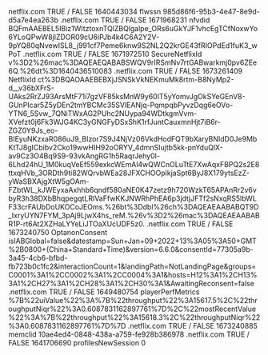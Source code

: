 
netflix.com	TRUE	/	FALSE	1640443034	flwssn	985d86f6-95b3-4e47-8e9d-d5a7e4ea263b
.netflix.com	TRUE	/	FALSE	1671968231	nfvdid	BQFmAAEBEL5IBiz1WItztoxnTQlZBQlgalpe_ORs6uGkYJF1vhcEgTCfNoxwYo6YLoQPwW8jIZDOR09cU6iPJb4k4C6A2Y2V-9pYQ80qNvewISL8_j991cf7Peme6knw9S2NL2Q2krGE43fRIOPdEd1fuK3_wPoT
.netflix.com	TRUE	/	FALSE	1671972510	SecureNetflixId	v%3D2%26mac%3DAQEAEQABABSWQV9rIRSmNv7rtGABwarkmj0pv6ZEe6Q.%26dt%3D1640436510083
.netflix.com	TRUE	/	FALSE	1673261409	NetflixId	ct%3DBQAOAAEBEBXjJSNSkVkNEKmuMk8rtm-B8NyMp2-d__v36bXFrS-UAks2RrZJ93ArsMtF71i7gzVF85ksMnW9y60lT5yYomvJgOkSYeGEnV8-GUnPIcar5Z5yDEn2tmYBCMc35SVlEANjq-PqmpqbPyvzDqg6eOVo-YTN6_5Svw_7QNiTWxAG2PUhc2NUypa94WDtkgmVvm-XVefzt0j6Fk3WJG4KC3yGNGFyDSxShK1rfJuntCauxmnHjt7iB6r-ZGZ0Y9Js_eo-BIEyuNKzxaR086uJ9_BIzor7S9J4NjVz06VkdHodFQT9bXaryBNIdD0Je9MbKtTJ8gICbibv2Cko19wwHIH92oORYV_4dmnSIujtb5kk-pnYduQlX-av9Cz3O4Bq9S9-93vkAngRG1h5RaqrJehy0l-6Lhd24hU_1M0kuqVeEf559exkcWEmAl4wQWCnOLuTtE7XwAqxFBPQ2s2E8ttxqHVb_3ORDth9ti82WQrvbWEa28JFXCHOOplkjaSpt6ByJ8X179ytsEzZ-yWaSBXAjgXtW5gOAm-FZbtWL_kJWEyxaAxhhb6qndf580aNE0K47zetz9h720WzkT65APAnRr2v6vbyR3h38DXbBhqpegqtLRIVaFfwKKJNWRhPhEA6p3jdtjJFTf2sNxqRS5lbWLF33crFAUbDoUKOCoJEOms.%26bt%3Ddbl%26ch%3DAQEAEAABABQT9D_IxryUYN7FYM_3pAj9LjwX4hs_reM.%26v%3D2%26mac%3DAQEAEAABABR1P-rt6At2XZHaLYYeLiJTOaXUcUDF5z0.
.netflix.com	TRUE	/	FALSE	1673240750	OptanonConsent	isIABGlobal=false&datestamp=Sun+Jan+09+2022+13%3A05%3A50+GMT%2B0800+(China+Standard+Time)&version=6.6.0&consentId=77305a9b-3a45-4cb6-bfbd-fb723b0c1fc2&interactionCount=1&landingPath=NotLandingPage&groups=C0001%3A1%2CC0002%3A1%2CC0004%3A1&hosts=H12%3A1%2CH13%3A1%2CH27%3A1%2CH28%3A1%2CH30%3A1&AwaitingReconsent=false
.netflix.com	TRUE	/	FALSE	1649480754	playerPerfMetrics	%7B%22uiValue%22%3A%7B%22throughput%22%3A15617.5%2C%22throughputNiqr%22%3A0.6087831162897761%7D%2C%22mostRecentValue%22%3A%7B%22throughput%22%3A15618.3%2C%22throughputNiqr%22%3A0.6087831162897761%7D%7D
.netflix.com	TRUE	/	FALSE	1673240885	memclid	10ae4ed4-0848-438a-a759-fe928b386978
.netflix.com	TRUE	/	FALSE	1641706690	profilesNewSession	0
